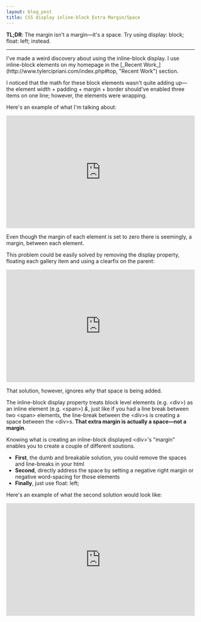 ```yaml
---
layout: blog_post
title: CSS display inline-block Extra Margin/Space
---
```

**TL;DR**: The margin isn't a margin&mdash;it's a space. Try using display: block; float: left; instead.
<hr>
I've made a weird discovery about using the inline-block display. 
I use inline-block elements on my homepage in the [_Recent Work_](http://www.tylercipriani.com/index.php#top, "Recent Work") section.

I noticed that the math for these block elements wasn't quite adding up&mdash;the element width + padding + margin + border should've enabled
three items on one line; however, the elements were wrapping.

Here's an example of what I'm talking about:
<iframe style="width: 100%; height: 300px;" src="http://jsfiddle.net/thcipriani/r7egr/embedded/result,html,css/" allowfullscreen="allowfullscreen" frameborder="0"> </iframe>

Even though the margin of each element is set to zero there is seemingly, a margin, between each element.

This problem could be easily solved by removing the display property, floating each gallery item and using a clearfix on the parent:
<iframe style="width: 100%; height: 300px;" src="http://jsfiddle.net/thcipriani/r7egr/2/embedded/result,html,css/" allowfullscreen="allowfullscreen" frameborder="0"> </iframe>

That solution, however, ignores <em>why</em> that space is being added.

The inline-block display property treats block level elements (e.g. &lt;div&gt;) as an inline element (e.g. &lt;span&gt;) <em>&amp;</em>,
just like if you had a line break between two &lt;span&gt; elements, the line-break between the &lt;div&gt;s is creating a space between the &lt;div&gt;s.
**That extra margin is actually a space&mdash;not a margin**.

Knowing what is creating an inline-block displayed &lt;div&gt;'s "margin" enables you to create a couple of different soutions.
* **First**, the dumb and breakable solution, you could remove the spaces and line-breaks in your html
* **Second**, directly address the space by setting a negative right margin or negative word-spacing for those elements
* **Finally**, just use float: left;

Here's an example of what the second solution would look like:
<iframe style="width: 100%; height: 300px" src="http://jsfiddle.net/thcipriani/r7egr/3/embedded/result,html,css/" allowfullscreen="allowfullscreen" frameborder="0"> </iframe>
